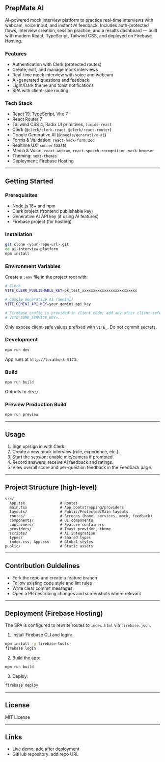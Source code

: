 ## PrepMate AI

AI-powered mock interview platform to practice real-time interviews with webcam, voice input, and instant AI feedback. Includes auth-protected flows, interview creation, session practice, and a results dashboard — built with modern React, TypeScript, Tailwind CSS, and deployed on Firebase Hosting.

### Features
- Authentication with Clerk (protected routes)
- Create, edit, and manage mock interviews
- Real-time mock interview with voice and webcam
- AI-generated questions and feedback
- Light/Dark theme and toast notifications
- SPA with client-side routing

### Tech Stack
- React 19, TypeScript, Vite 7
- React Router 7
- Tailwind CSS 4, Radix UI primitives, `lucide-react`
- Clerk (`@clerk/clerk-react`, `@clerk/react-router`)
- Google Generative AI (`@google/generative-ai`)
- Forms & Validation: `react-hook-form`, `zod`
- Realtime UX: `sonner` toasts
- Media & Voice: `react-webcam`, `react-speech-recognition`, `vosk-browser`
- Theming: `next-themes`
- Deployment: Firebase Hosting

---

## Getting Started

### Prerequisites
- Node.js 18+ and npm
- Clerk project (frontend publishable key)
- Generative AI API key (if using AI features)
- Firebase project (for hosting)

### Installation
```bash
git clone <your-repo-url>.git
cd ai-interview-platform
npm install
```

### Environment Variables
Create a `.env` file in the project root with:

```bash
# Clerk
VITE_CLERK_PUBLISHABLE_KEY=pk_test_xxxxxxxxxxxxxxxxxxxxxxxxx

# Google Generative AI (Gemini)
VITE_GEMINI_API_KEY=your_gemini_api_key

# Firebase config is provided in client code; add any other client-safe keys as needed
# VITE_SOME_SERVICE_KEY=...
```

Only expose client-safe values prefixed with `VITE_`. Do not commit secrets.

### Development
```bash
npm run dev
```
App runs at `http://localhost:5173`.

### Build
```bash
npm run build
```
Outputs to `dist/`.

### Preview Production Build
```bash
npm run preview
```

---

## Usage
1. Sign up/sign in with Clerk.
2. Create a new mock interview (role, experience, etc.).
3. Start the session; enable mic/camera if prompted.
4. Record answers; receive AI feedback and ratings.
5. View overall score and per-question feedback in the Feedback page.

---

## Project Structure (high-level)
```text
src/
  App.tsx                # Routes
  main.tsx               # App bootstrapping/providers
  layouts/               # Public/Protected/Main layouts
  routes/                # Screens (home, services, mock, feedback)
  components/            # UI components
  containers/            # Feature containers
  providers/             # Toast provider, theme
  scripts/               # AI integration
  types/                 # Shared types
  index.css, App.css     # Global styles
public/                  # Static assets
```

---

## Contribution Guidelines
- Fork the repo and create a feature branch
- Follow existing code style and lint rules
- Write clear commit messages
- Open a PR describing changes and screenshots where relevant

---

## Deployment (Firebase Hosting)
The SPA is configured to rewrite routes to `index.html` via `firebase.json`.

1) Install Firebase CLI and login:
```bash
npm install -g firebase-tools
firebase login
```

2) Build the app:
```bash
npm run build
```

3) Deploy:
```bash
firebase deploy
```

---

## License
MIT License

---

## Links
- Live demo: add after deployment
- GitHub repository: add repo URL
